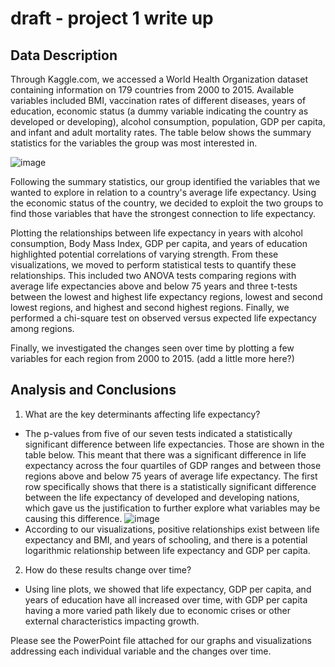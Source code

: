 # draft - project 1 write up

## Data Description
Through Kaggle.com, we accessed a World Health Organization dataset containing information on 179 countries from 2000 to 2015. Available variables included BMI, vaccination rates of different diseases, years of education, economic status (a dummy variable indicating the country as developed or developing), alcohol consumption, population, GDP per capita, and infant and adult mortality rates. The table below shows the summary statistics for the variables the group was most interested in. 

![image](https://github.com/JMelendez31/Group_Project1/assets/142682830/73aeee89-4292-48da-b3a7-46cbdd1b55e4)

Following the summary statistics, our group identified the variables that we wanted to explore in relation to a country's average life expectancy. Using the economic status of the country, we decided to exploit the two groups to find those variables that have the strongest connection to life expectancy. 

Plotting the relationships between life expectancy in years with alcohol consumption, Body Mass Index, GDP per capita, and years of education highlighted potential correlations of varying strength. From these visualizations, we moved to perform statistical tests to quantify these relationships. This included two ANOVA tests comparing regions with average life expectancies above and below 75 years and three t-tests between the lowest and highest life expectancy regions, lowest and second lowest regions, and highest and second highest regions. Finally, we performed a chi-square test on observed versus expected life expectancy among regions. 

Finally, we investigated the changes seen over time by plotting a few variables for each region from 2000 to 2015. (add a little more here?)

## Analysis and Conclusions
1. What are the key determinants affecting life expectancy?
- The p-values from five of our seven tests indicated a statistically significant difference between life expectancies. Those are shown in the table below. This meant that there was a significant difference in life expectancy across the four quartiles of GDP ranges and between those regions above and below 75 years of average life expectancy. The first row specifically shows that there is a statistically significant difference between the life expectancy of developed and developing nations, which gave us the justification to further explore what variables may be causing this difference.
![image](https://github.com/JMelendez31/Group_Project1/assets/142682830/9de8728c-a832-418d-8632-623fdcd937dc)
- According to our visualizations, positive relationships exist between life expectancy and BMI, and years of schooling, and there is a potential logarithmic relationship between life expectancy and GDP per capita.

2. How do these results change over time?
- Using line plots, we showed that life expectancy, GDP per capita, and years of education have all increased over time, with GDP per capita having a more varied path likely due to economic crises or other external characteristics impacting growth.

Please see the PowerPoint file attached for our graphs and visualizations addressing each individual variable and the changes over time. 
